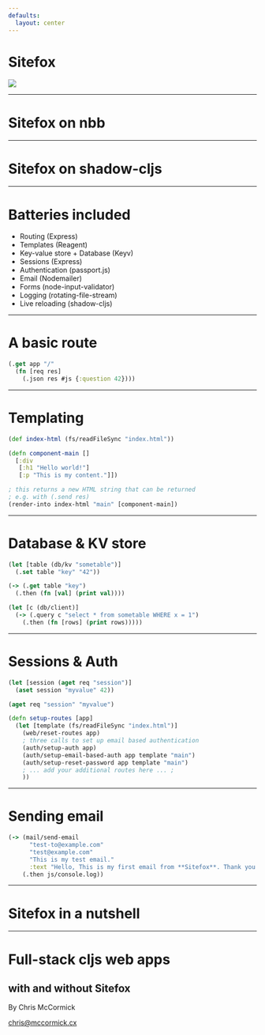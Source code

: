 ```yaml
---
defaults:
  layout: center
---
```


<link rel="stylesheet" href="/style.css"/>

# Sitefox

![](/sitefox.svg)

<!--
Introduction to Sitefox, what is is and why it exists.
- opinionated
- batteries included
- 12 factor
- mostly glue code
-->

---

# Sitefox on nbb

<!--
Sitefox runs wherever you have ClojureScript on Node and access to Reagent. That means we can run 

Using Sitefox with nbb (backend only).
-->

---

# Sitefox on shadow-cljs

<!--
Using sitefox with full-stack shadow-cljs.
-->

---

# Batteries included

<v-clicks>

- Routing (Express)
- Templates (Reagent)
- Key-value store + Database (Keyv)
- Sessions (Express)
- Authentication (passport.js)
- Email (Nodemailer)
- Forms (node-input-validator)
- Logging (rotating-file-stream)
- Live reloading (shadow-cljs)

</v-clicks>

---

# A basic route

```clojure
(.get app "/"
  (fn [req res]
    (.json res #js {:question 42})))
```

<!--
- Live reloading routes.
-->

---

# Templating

```clojure
(def index-html (fs/readFileSync "index.html"))

(defn component-main []
  [:div
   [:h1 "Hello world!"]
   [:p "This is my content."]])

; this returns a new HTML string that can be returned
; e.g. with (.send res)
(render-into index-html "main" [component-main])
```

<!--
Fundamental philosophy is to inject Reagent forms into existing HTML.
-->

---

# Database & KV store

```clojure
(let [table (db/kv "sometable")]
  (.set table "key" "42"))

(-> (.get table "key")
  (.then (fn [val] (print val))))

(let [c (db/client)]
  (-> (.query c "select * from sometable WHERE x = 1")
    (.then (fn [rows] (print rows)))))
```

<!--
Basic philosophy is to start with key values and solidify with relational later.

Configured with environment variables.
-->

---

# Sessions & Auth

```clojure
(let [session (aget req "session")]
  (aset session "myvalue" 42))

(aget req "session" "myvalue")

(defn setup-routes [app]
  (let [template (fs/readFileSync "index.html")]
    (web/reset-routes app)
    ; three calls to set up email based authentication
    (auth/setup-auth app)
    (auth/setup-email-based-auth app template "main")
    (auth/setup-reset-password app template "main")
    ; ... add your additional routes here ... ;
    ))
```

<!--
Built in sessions, built in auth routes for doing basic login stuff using Passport.js
-->

---

# Sending email

```clojure
(-> (mail/send-email
      "test-to@example.com"
      "test@example.com"
      "This is my test email."
      :text "Hello, This is my first email from **Sitefox**. Thank you.")
    (.then js/console.log))
```

---

# Sitefox in a nutshell

---

# Full-stack cljs web apps
## with and without Sitefox

By Chris McCormick

chris@mccormick.cx

<!--


-->
